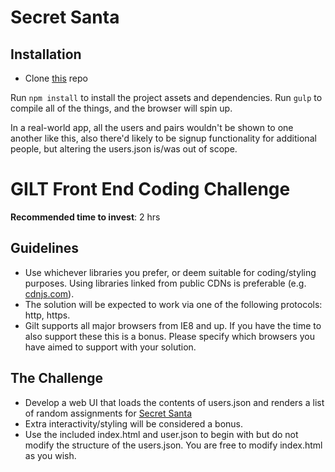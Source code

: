 # Secret Santa

## Installation

* Clone [this](https://github.com/RoOLeary/GiltChallenge.git) repo

Run `npm install` to install the project assets and dependencies. 
Run `gulp` to compile all of the things, and the browser will spin up.

In a real-world app, all the users and pairs wouldn't be shown to one another like this, also there'd likely to be signup functionality for additional people, but  altering the users.json is/was out of scope.


GILT Front End Coding Challenge
===============================

**Recommended time to invest**: 2 hrs

Guidelines
----------
* Use whichever libraries you prefer, or deem suitable for coding/styling purposes. Using libraries linked from public CDNs is preferable (e.g. [cdnjs.com](https://cdnjs.com/)).
* The solution will be expected to work via one of the following protocols: http, https.
* Gilt supports all major browsers from IE8 and up. If you have the time to also support these this is a bonus. Please specify which browsers you have aimed to support with your solution.

The Challenge
-------------
* Develop a web UI that loads the contents of users.json and renders a list of random assignments for [Secret Santa](http://en.wikipedia.org/wiki/Secret_Santa)
* Extra interactivity/styling will be considered a bonus.
* Use the included index.html and user.json to begin with but do not modify the structure of the users.json. You are free to modify index.html as you wish.